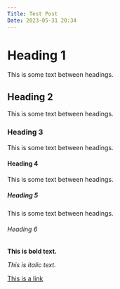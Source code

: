 ```yaml
---
Title: Test Post
Date: 2023-05-31 20:34
---
```


# Heading 1

This is some text between headings. 

## Heading 2

This is some text between headings. 

### Heading 3

This is some text between headings. 

#### Heading 4

This is some text between headings. 

##### Heading 5

This is some text between headings. 

###### Heading 6

**This is bold text.**

_This is italic text._

[This is a link](http://jeffperry.me)